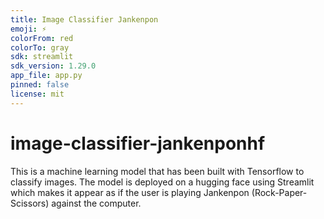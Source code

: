 ```yaml
---
title: Image Classifier Jankenpon
emoji: ⚡
colorFrom: red
colorTo: gray
sdk: streamlit
sdk_version: 1.29.0
app_file: app.py
pinned: false
license: mit
---
```


# image-classifier-jankenponhf
This is a machine learning model that has been built with Tensorflow to classify images. The model is deployed on a hugging face using Streamlit which makes it appear as if the user is playing Jankenpon (Rock-Paper-Scissors) against the computer.
